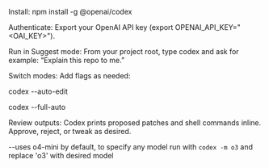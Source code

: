 Install: npm install -g @openai/codex

Authenticate: Export your OpenAI API key (export OPENAI\_API\_KEY="\<OAI\_KEY\>").

Run in Suggest mode: From your project root, type codex and ask for example: “Explain this repo to me.”

Switch modes: Add flags as needed:

codex --auto-edit

codex --full-auto

Review outputs: Codex prints proposed patches and shell commands inline. Approve, reject, or tweak as desired.

--uses o4-mini by default, to specify any model run with ```codex -m o3```
and replace 'o3' with desired model


